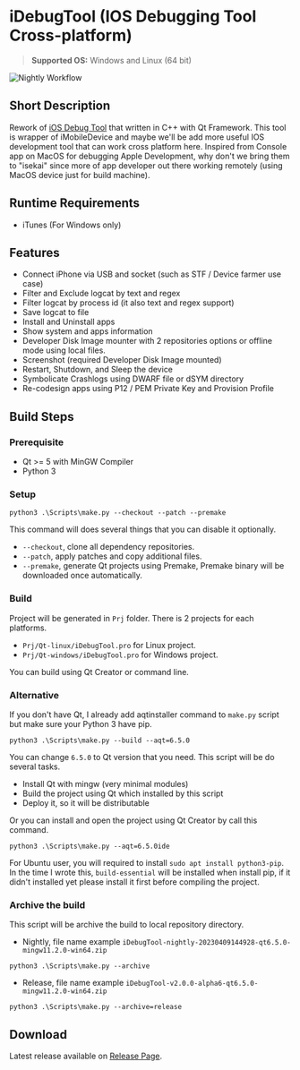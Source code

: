 # iDebugTool (IOS Debugging Tool Cross-platform)
> **Supported OS:** Windows and Linux (64 bit)

![Nightly Workflow](https://github.com/hazmi-e205/iDebugTool/actions/workflows/windows_nightly.yml/badge.svg)

## Short Description
Rework of [iOS Debug Tool](https://github.com/hazmi-e205/IOS-Debug-Tool) that written in C++ with Qt Framework. This tool is wrapper of iMobileDevice and maybe we'll be add more useful IOS development tool that can work cross platform here. Inspired from Console app on MacOS for debugging Apple Development, why don't we bring them to "isekai" since more of app developer out there working remotely (using MacOS device just for build machine).

## Runtime Requirements
- iTunes (For Windows only)

## Features
- Connect iPhone via USB and socket (such as STF / Device farmer use case)
- Filter and Exclude logcat by text and regex
- Filter logcat by process id (it also text and regex support)
- Save logcat to file
- Install and Uninstall apps
- Show system and apps information
- Developer Disk Image mounter with 2 repositories options or offline mode using local files.
- Screenshot (required Developer Disk Image mounted)
- Restart, Shutdown, and Sleep the device
- Symbolicate Crashlogs using DWARF file or dSYM directory
- Re-codesign apps using P12 / PEM Private Key and Provision Profile

## Build Steps
### Prerequisite
- Qt >= 5 with MinGW Compiler
- Python 3

### Setup
```
python3 .\Scripts\make.py --checkout --patch --premake
```
This command will does several things that you can disable it optionally.
- `--checkout`, clone all dependency repositories.
- `--patch`, apply patches and copy additional files.
- `--premake`, generate Qt projects using Premake, Premake binary will be downloaded once automatically.

### Build
Project will be generated in `Prj` folder. There is 2 projects for each platforms.
- `Prj/Qt-linux/iDebugTool.pro` for Linux project.
- `Prj/Qt-windows/iDebugTool.pro` for Windows project.

You can build using Qt Creator or command line.

### Alternative
If you don't have Qt, I already add aqtinstaller command to `make.py` script but make sure your Python 3 have pip.
```
python3 .\Scripts\make.py --build --aqt=6.5.0
```
You can change `6.5.0` to Qt version that you need. This script will be do several tasks.
- Install Qt with mingw (very minimal modules)
- Build the project using Qt which installed by this script
- Deploy it, so it will be distributable

Or you can install and open the project using Qt Creator by call this command.
```
python3 .\Scripts\make.py --aqt=6.5.0ide
```
For Ubuntu user, you will required to install `sudo apt install python3-pip`. In the time I wrote this, `build-essential` will be installed when install pip, if it didn't installed yet please install it first before compiling the project.

### Archive the build
This script will be archive the build to local repository directory.

- Nightly, file name example `iDebugTool-nightly-20230409144928-qt6.5.0-mingw11.2.0-win64.zip`
```
python3 .\Scripts\make.py --archive
```
- Release, file name example `iDebugTool-v2.0.0-alpha6-qt6.5.0-mingw11.2.0-win64.zip`
```
python3 .\Scripts\make.py --archive=release
```

## Download
Latest release available on [Release Page](https://github.com/hazmi-e205/iDebugTool/releases).

